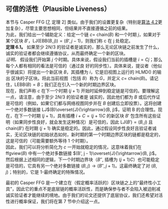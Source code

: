 ## 可信的活性（Plausible Liveness）

本节与 Casper FFG [[7](/README.md#7), 定理 2] 类似。由于我们的设置更复杂（特别是[算法 4.2](/Main-Protocol-Gasper.md#algorithm-4.2)更加复杂），尽管主要思想相同，但结果并不直接遵循之前的结果。  
为此，我们给出⼀个辅助定义：给定⼀个链 $c =$ chain($B$) 和⼀个时期 $j$，如果对于某个区块 $B'$，LJ(EBB$(B, j))= (B', j − 1)$，则我们称 c 在 j 处稳定。  
**定理 6.1。** 如果⾄少 $2N/3$ 的验证者是诚实的，那么⽆论区块链之前发⽣了什么，诚实的验证者都会继续遵循协议，从⽽最终确定⼀个新的区块。  
_证明。_ 假设我们开始第 $j$ 个时期。具体来说，假设我们当前的插槽是 $i = Cj$；那么每个⼈都有相同的看法是可信的（通过良
好的同步性）。具体来说，提议者（他似乎很诚实）将提出⼀个新区块 $B$，其插槽为 $i$，它是旧视图上运⾏的 HLMD() 的输出
区块的⼦区块。将此当前视图（包括 $B$）称为 $G$，并定义 $c =$ chain($B$)。请记住，LEBB$(B) = B$；我们正在引⼊⼀个新的时期边界区块。  
现在，我们声称 $c$ 在下⼀个时期 $(j + 1)$ 开始时延伸到稳定链是可信的。要理解这⼀点，请注意，由于⾄少 $2N/3$ 的验证者是
诚实的，因此他们都为 $B$ 或后代作证是可信的（例如，如果它们都与网络视图同步并在 $B$ 创建后立即投票）。这将创建⼀个绝对多数链接 LJ$(B)\overset{J}{\rightarrow}(B, j)$，证明 B 的合理性。现在，在下⼀个时期 $(j + 1)$，具有插槽 $i+C = (j + 1)C$ 的新区块 $B'$ 包含所有这些证明（如果同步性良好，就会发⽣这种情况）是可信的，因此 LJ$(B') = (B, j)$ 且 chain$(B')$ 在时期 $(j+1)$ 确实是稳定的。因此，通过假设同步性良好且验证者诚实，⽆论区块链的初始状态如何，新时期的第⼀个时期边界区块的链都是稳定的，这是可信的（可能需要额外等待 1 个时期）。  
因此，我们可以将分析简化为 $c$ ⼀开始就稳定的情况，这意味着我们在 ffgview$(B)$ 中有⼀个绝对多数链接 $(B', j - 1)\overset{J}{\rightarrow}(B, j)$。然后根据上述相同的逻辑，下⼀个时期边界块（$B''$, 插槽为 $(j + 1)C$）也可能稳定是可信的，它具有另⼀个绝对多数链接 $(B, j){\rightarrow}(B'', j+1)$。这最终确定了对 $(B, j)$；特别的，它是 1-最终确定的特殊情况。

最初的 Casper FFG 是⼀个建⽴在（假定概率活跃的）区块链之上的“最终性⼩⼯具”，因此它的重点不是底层链的概率活跃性，⽽是确保参与者不会陷⼊被迫削减诚实验证者才能继续的境地。由于我们的论⽂还提供了底层协议，我们还希望对活性进⾏概率保证，我们将在第 7 节中介绍这⼀点。
